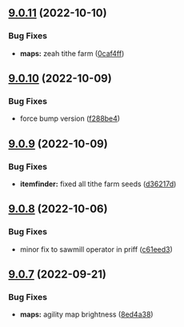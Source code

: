## [9.0.11](https://github.com/Torwent/WaspLib/compare/v9.0.10...v9.0.11) (2022-10-10)


### Bug Fixes

* **maps:** zeah tithe farm ([0caf4ff](https://github.com/Torwent/WaspLib/commit/0caf4ff0df018eafe1389e0f41fb516d87494906))



## [9.0.10](https://github.com/Torwent/WaspLib/compare/v9.0.9...v9.0.10) (2022-10-09)


### Bug Fixes

* force bump version ([f288be4](https://github.com/Torwent/WaspLib/commit/f288be445d0f8c520bc694a4b0f792e5c63fffd0))



## [9.0.9](https://github.com/Torwent/WaspLib/compare/v9.0.8...v9.0.9) (2022-10-09)


### Bug Fixes

* **itemfinder:** fixed all tithe farm seeds ([d36217d](https://github.com/Torwent/WaspLib/commit/d36217d4e87c045611bda6d1f7be22d149f72170))



## [9.0.8](https://github.com/Torwent/WaspLib/compare/v9.0.7...v9.0.8) (2022-10-06)


### Bug Fixes

* minor fix to sawmill operator in priff ([c61eed3](https://github.com/Torwent/WaspLib/commit/c61eed3e6426048661f8a96e095fa6444c2694fd))



## [9.0.7](https://github.com/Torwent/WaspLib/compare/v9.0.6...v9.0.7) (2022-09-21)


### Bug Fixes

* **maps:** agility map brightness ([8ed4a38](https://github.com/Torwent/WaspLib/commit/8ed4a3805a99cea1b5ac6d5d6d2c82786709a5ab))



